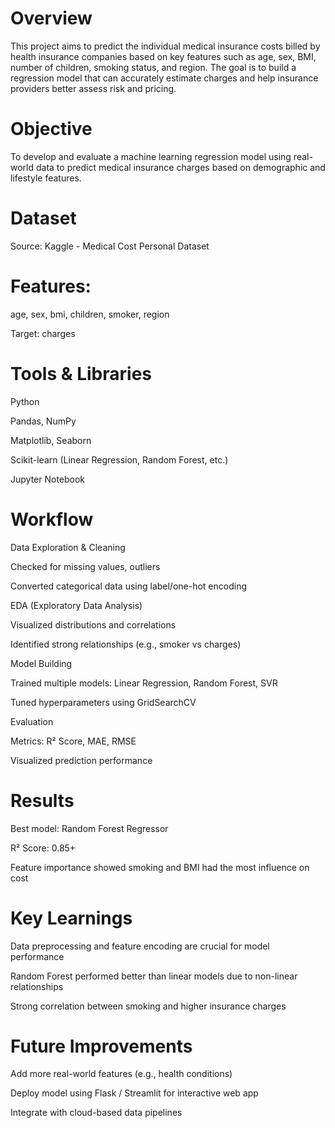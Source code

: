 # Overview
This project aims to predict the individual medical insurance costs billed by health insurance companies based on key features such as age, sex, BMI, number of children, smoking status, and region. The goal is to build a regression model that can accurately estimate charges and help insurance providers better assess risk and pricing.

# Objective
To develop and evaluate a machine learning regression model using real-world data to predict medical insurance charges based on demographic and lifestyle features.

# Dataset
Source: Kaggle - Medical Cost Personal Dataset

# Features:

age, sex, bmi, children, smoker, region

Target: charges

# Tools & Libraries
Python

Pandas, NumPy

Matplotlib, Seaborn

Scikit-learn (Linear Regression, Random Forest, etc.)

Jupyter Notebook

# Workflow
Data Exploration & Cleaning

Checked for missing values, outliers

Converted categorical data using label/one-hot encoding

EDA (Exploratory Data Analysis)

Visualized distributions and correlations

Identified strong relationships (e.g., smoker vs charges)

Model Building

Trained multiple models: Linear Regression, Random Forest, SVR

Tuned hyperparameters using GridSearchCV

Evaluation

Metrics: R² Score, MAE, RMSE

Visualized prediction performance

#  Results
Best model: Random Forest Regressor

R² Score: 0.85+

Feature importance showed smoking and BMI had the most influence on cost

# Key Learnings
Data preprocessing and feature encoding are crucial for model performance

Random Forest performed better than linear models due to non-linear relationships

Strong correlation between smoking and higher insurance charges

# Future Improvements
Add more real-world features (e.g., health conditions)

Deploy model using Flask / Streamlit for interactive web app

Integrate with cloud-based data pipelines


